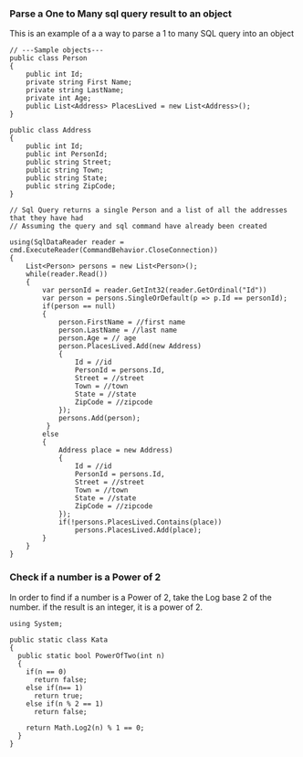 ### Parse a One to Many sql query result to an object
This is an example of a a way to parse a 1 to many SQL query into an object
```
// ---Sample objects---
public class Person
{
	public int Id;
	private string First Name;
	private string LastName;
	private int Age;
	public List<Address> PlacesLived = new List<Address>();
}

public class Address
{
	public int Id;
	public int PersonId;
	public string Street;
	public string Town;
	public string State;
	public string ZipCode; 
}

// Sql Query returns a single Person and a list of all the addresses that they have had
// Assuming the query and sql command have already been created

using(SqlDataReader reader = cmd.ExecuteReader(CommandBehavior.CloseConnection))
{
	List<Person> persons = new List<Person>();
	while(reader.Read())
	{
		var personId = reader.GetInt32(reader.GetOrdinal("Id"))
		var person = persons.SingleOrDefault(p => p.Id == personId);
		if(person == null)
		{
			person.FirstName = //first name
			person.LastName = //last name
			person.Age = // age
			person.PlacesLived.Add(new Address)
			{
				Id = //id
				PersonId = persons.Id,
				Street = //street
				Town = //town
				State = //state
				ZipCode = //zipcode
			});
			persons.Add(person);			
	     }
		else
		{
			Address place = new Address)
			{
				Id = //id
				PersonId = persons.Id,
				Street = //street
				Town = //town
				State = //state
				ZipCode = //zipcode
			});
			if(!persons.PlacesLived.Contains(place))
				persons.PlacesLived.Add(place);
		}
	}
}
```

### Check if a number is a Power of 2
In order to find if a number is a Power of 2, take the Log base 2 of the number. if the result is an integer, it is a power of 2.
```
using System;

public static class Kata
{
  public static bool PowerOfTwo(int n)
  {
    if(n == 0)
      return false;
    else if(n== 1)
      return true;
    else if(n % 2 == 1)
      return false;
    
    return Math.Log2(n) % 1 == 0;
  }
}
```